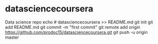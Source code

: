 # datasciencecoursera
Data science repo
echo # datasciencecoursera >> README.md
git init
git add README.md
git commit -m "first commit"
git remote add origin https://github.com/prodoc15/datasciencecoursera.git
git push -u origin master
